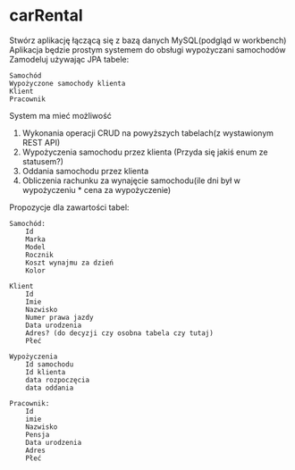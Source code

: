 # carRental

Stwórz aplikację łączącą się z bazą danych MySQL(podgląd w workbench)
Aplikacja będzie prostym systemem do obsługi wypożyczani samochodów
Zamodeluj używając JPA tabele:

```
Samochód
Wypożyczone samochody klienta
Klient
Pracownik
```

System ma mieć możliwość 
1. Wykonania operacji CRUD na powyższych tabelach(z wystawionym REST API)
2. Wypożyczenia samochodu przez klienta (Przyda się jakiś enum ze statusem?)
3. Oddania samochodu przez klienta 
4. Obliczenia rachunku za wynajęcie samochodu(ile dni był w wypożyczeniu * cena za wypożyczenie)


Propozycje dla zawartości tabel:

```
Samochód:
	Id
	Marka
	Model 
	Rocznik
	Koszt wynajmu za dzień
	Kolor

Klient
	Id
	Imie
	Nazwisko
	Numer prawa jazdy
	Data urodzenia
	Adres? (do decyzji czy osobna tabela czy tutaj)
	Płeć
	
Wypożyczenia
	Id samochodu
	Id klienta
	data rozpoczęcia
	data oddania

Pracownik:
	Id 
	imie  
	Nazwisko
	Pensja
	Data urodzenia
	Adres
	Płeć
```

